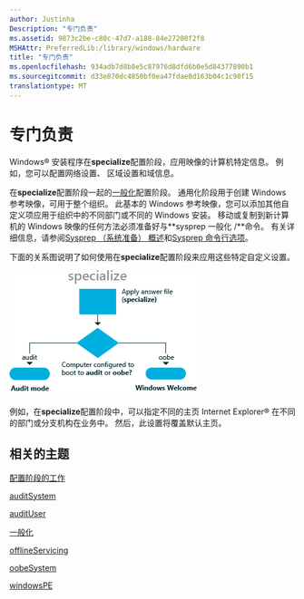 ```yaml
---
author: Justinha
Description: "专门负责"
ms.assetid: 9873c2be-c80c-47d7-a188-84e27200f2f8
MSHAttr: PreferredLib:/library/windows/hardware
title: "专门负责"
ms.openlocfilehash: 934adb7d8b8e5c87976d8dfd6b0e5d84377890b1
ms.sourcegitcommit: d33e870dc4850bf0ea47fdae0d163b04c1c90f15
translationtype: MT
---
```

# <a name="specialize"></a>专门负责


Windows® 安装程序在**specialize**配置阶段，应用映像的计算机特定信息。 例如，您可以配置网络设置、 区域设置和域信息。

在**specialize**配置阶段一起的[一般化](generalize.md)配置阶段。 通用化阶段用于创建 Windows 参考映像，可用于整个组织。 此基本的 Windows 参考映像，您可以添加其他自定义项应用于组织中的不同部门或不同的 Windows 安装。 移动或复制到新计算机的 Windows 映像的任何方法必须准备好与**sysprep 一般化 /**命令。 有关详细信息，请参阅[Sysprep （系统准备） 概述](sysprep--system-preparation--overview.md)和[Sysprep 命令行选项](sysprep-command-line-options.md)。

下面的关系图说明了如何使用在**specialize**配置阶段来应用这些特定自定义设置。

![在 specialize 配置阶段](images/dep-win8-l-specializeconfigpass.jpg)

例如，在**specialize**配置阶段中，可以指定不同的主页 Internet Explorer® 在不同的部门或分支机构在业务中。 然后，此设置将覆盖默认主页。

## <a name="span-idrelatedtopicsspanrelated-topics"></a><span id="related_topics"></span>相关的主题


[配置阶段的工作](how-configuration-passes-work.md)

[auditSystem](auditsystem.md)

[auditUser](audituser.md)

[一般化](generalize.md)

[offlineServicing](offlineservicing.md)

[oobeSystem](oobesystem.md)

[windowsPE](windowspe.md)

 

 







